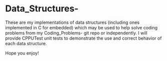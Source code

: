 # Data_Structures-

These are my implementations of data structures (including ones implemented in C for embedded) which may be used to help solve coding problems from my Coding_Problems- git repo or independently. I will provide CPPUTest unit tests to demonstrate the use and correct behavior of each data structure. 

Hope you enjoy!
